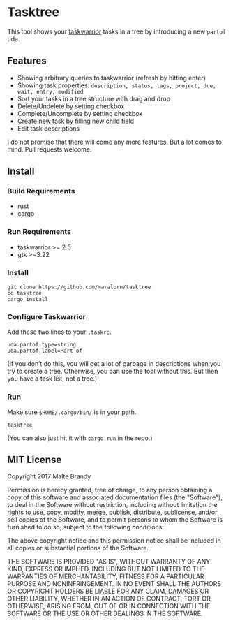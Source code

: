 # Tasktree

This tool shows your [taskwarrior](https://taskwarrior.org) tasks in a tree by introducing a new `partof` uda.

## Features

* Showing arbitrary queries to taskwarrior (refresh by hitting enter)
* Showing task properties: `description, status, tags, project, due, wait, entry, modified`
* Sort your tasks in a tree structure with drag and drop
* Delete/Undelete by setting checkbox
* Complete/Uncomplete by setting checkbox
* Create new task by filling new child field
* Edit task descriptions

I do not promise that there will come any more features. But a lot comes to mind. Pull requests welcome.

## Install
### Build Requirements

* rust
* cargo

### Run Requirements

* taskwarrior >= 2.5
* gtk >=3.22

### Install

```
git clone https://github.com/maralorn/tasktree
cd tasktree
cargo install
```

### Configure Taskwarrior

Add these two lines to your `.taskrc`.
```
uda.partof.type=string
uda.partof.label=Part of
```
(If you don’t do this, you will get a lot of garbage in descriptions when you try to create a tree. Otherwise, you can use the tool without this. But then you have a task list, not a tree.)

### Run


Make sure `$HOME/.cargo/bin/` is in your path.

```
tasktree
```
(You can also just hit it with `cargo run` in the repo.)

## MIT License

Copyright 2017 Malte Brandy

Permission is hereby granted, free of charge, to any person obtaining a copy of this software and associated documentation files (the "Software"), to deal in the Software without restriction, including without limitation the rights to use, copy, modify, merge, publish, distribute, sublicense, and/or sell copies of the Software, and to permit persons to whom the Software is furnished to do so, subject to the following conditions:

The above copyright notice and this permission notice shall be included in all copies or substantial portions of the Software.

THE SOFTWARE IS PROVIDED "AS IS", WITHOUT WARRANTY OF ANY KIND, EXPRESS OR IMPLIED, INCLUDING BUT NOT LIMITED TO THE WARRANTIES OF MERCHANTABILITY, FITNESS FOR A PARTICULAR PURPOSE AND NONINFRINGEMENT. IN NO EVENT SHALL THE AUTHORS OR COPYRIGHT HOLDERS BE LIABLE FOR ANY CLAIM, DAMAGES OR OTHER LIABILITY, WHETHER IN AN ACTION OF CONTRACT, TORT OR OTHERWISE, ARISING FROM, OUT OF OR IN CONNECTION WITH THE SOFTWARE OR THE USE OR OTHER DEALINGS IN THE SOFTWARE.
